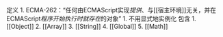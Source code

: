 定义
	1. ECMA-262：“任何由ECMAScript实现*提供*、与[[宿主环境]]无关，并在ECMAScript*程序开始执行时就存在*的对象”
		1. 不用显式地实例化
包含
	1. [[Object]] 
	2. [[Array]] 
	3. [[String]] 
	4. [[Global]] 
	5. [[Math]] 